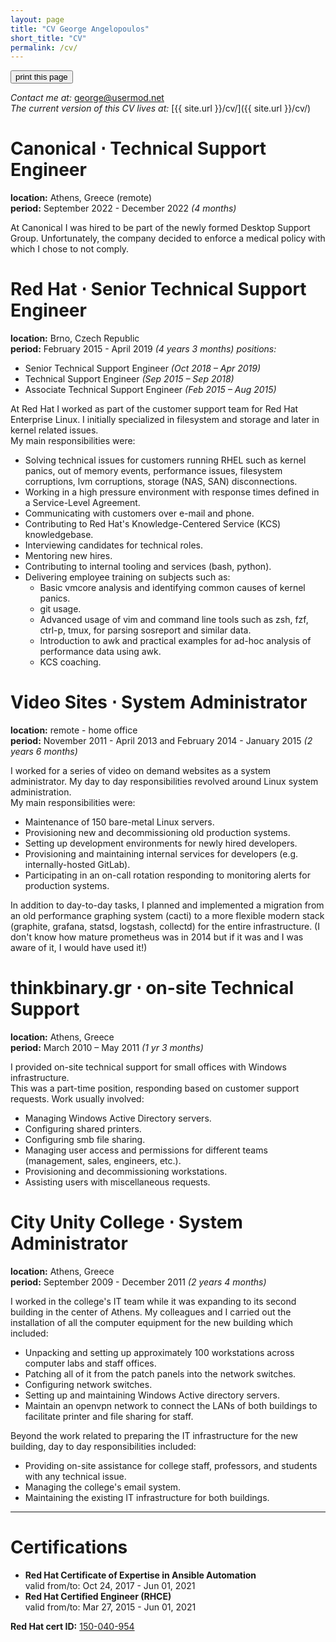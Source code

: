 ```yaml
---
layout: page
title: "CV George Angelopoulos"
short_title: "CV"
permalink: /cv/
---
```

<link rel="stylesheet" href="/css/cvprint.css">
<button class="printhide" onclick="window.print();return false;">print this page</button>

*Contact me at:* [george@usermod.net](mailto:george@usermod.net)  
*The current version of this CV lives at:* [{{ site.url }}/cv/]({{ site.url }}/cv/)

# Canonical ⋅ Technical Support Engineer
**location:** Athens, Greece (remote)  
**period:** September 2022 - December 2022 *(4 months)*

At Canonical I was hired to be part of the newly formed Desktop Support Group.
Unfortunately, the company decided to enforce a medical policy with which I chose to not comply.

# Red Hat ⋅ Senior Technical Support Engineer
**location:** Brno, Czech Republic  
**period:** February 2015 - April 2019 *(4 years 3 months)*
*positions:*  
* Senior Technical Support Engineer *(Oct 2018 – Apr 2019)*
* Technical Support Engineer *(Sep 2015 – Sep 2018)*
* Associate Technical Support Engineer *(Feb 2015 – Aug 2015)*

At Red Hat I worked as part of the customer support team for Red Hat Enterprise Linux. I initially specialized in filesystem and storage and later in kernel related issues.  
My main responsibilities were:
* Solving technical issues for customers running RHEL such as kernel panics, out of memory events, performance issues, filesystem corruptions, lvm corruptions, storage (NAS, SAN) disconnections.
* Working in a high pressure environment with response times defined in a Service-Level Agreement.
* Communicating with customers over e-mail and phone.
* Contributing to Red Hat's Knowledge-Centered Service (KCS) knowledgebase.
* Interviewing candidates for technical roles.
* Mentoring new hires.
* Contributing to internal tooling and services (bash, python).
* Delivering employee training on subjects such as:
    * Basic vmcore analysis and identifying common causes of kernel panics.
    * git usage.
    * Advanced usage of vim and command line tools such as zsh, fzf, ctrl-p, tmux, for parsing sosreport and similar data.
    * Introduction to awk and practical examples for ad-hoc analysis of performance data using awk.
    * KCS coaching.

# Video Sites ⋅ System Administrator
**location:** remote - home office  
**period:** November 2011 - April 2013 and February 2014 - January 2015 *(2 years 6 months)*

I worked for a series of video on demand websites as a system administrator. My day to day responsibilities revolved around Linux system administration.  
My main responsibilities were:
* Maintenance of 150 bare-metal Linux servers.
* Provisioning new and decommissioning old production systems.
* Setting up development environments for newly hired developers.
* Provisioning and maintaining internal services for developers (e.g. internally-hosted GitLab).
* Participating in an on-call rotation responding to monitoring alerts for production systems.

In addition to day-to-day tasks, I planned and implemented a migration from an old performance graphing system (cacti) to a more flexible modern stack (graphite, grafana, statsd, logstash, collectd) for the entire infrastructure. (I don't know how mature prometheus was in 2014 but if it was and I was aware of it, I would have used it!)

# thinkbinary.gr ⋅ on-site Technical Support
**location:** Athens, Greece  
**period:** March 2010 – May 2011 *(1 yr 3 months)*

I provided on-site technical support for small offices with Windows infrastructure.  
This was a part-time position, responding based on customer support requests.
Work usually involved:
* Managing Windows Active Directory servers.
* Configuring shared printers.
* Configuring smb file sharing.
* Managing user access and permissions for different teams (management, sales, engineers, etc.).
* Provisioning and decommissioning workstations.
* Assisting users with miscellaneous requests.

# City Unity College ⋅ System Administrator
**location:** Athens, Greece  
**period:** September 2009 - December 2011 *(2 years 4 months)*

I worked in the college's IT team while it was expanding to its second building in the center of Athens. My colleagues and I carried out the installation of all the computer equipment for the new building which included:

* Unpacking and setting up approximately 100 workstations across computer labs and staff offices.
* Patching all of it from the patch panels into the network switches.
* Configuring network switches.
* Setting up and maintaining Windows Active directory servers.
* Maintain an openvpn network to connect the LANs of both buildings to facilitate printer and file sharing for staff.

Beyond the work related to preparing the IT infrastructure for the new building, day to day responsibilities included:

* Providing on-site assistance for college staff, professors, and students with any technical issue.
* Managing the college's email system.
* Maintaining the existing IT infrastructure for both buildings.

---

# Certifications
* **Red Hat Certificate of Expertise in Ansible Automation**  
  valid from/to:	Oct 24, 2017 -  Jun 01, 2021
* **Red Hat Certified Engineer (RHCE)**  
  valid from/to: Mar 27, 2015 - Jun 01, 2021

**Red Hat cert ID:** [150-040-954](https://rhtapps.redhat.com/verify/?certId=150-040-954)  
